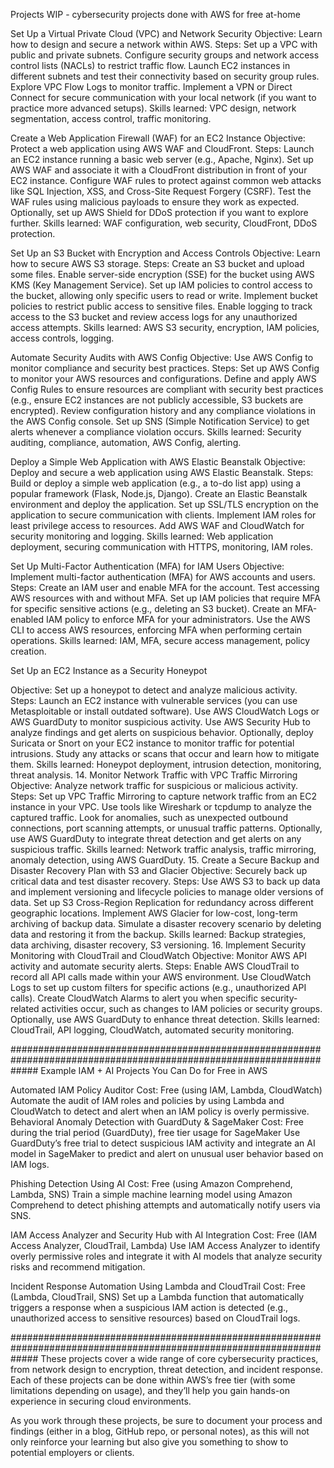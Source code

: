 Projects WIP - cybersecurity projects done with AWS for free at-home

Set Up a Virtual Private Cloud (VPC) and Network Security Objective: Learn how to design and secure a network within AWS. Steps: Set up a VPC with public and private subnets. Configure security groups and network access control lists (NACLs) to restrict traffic flow. Launch EC2 instances in different subnets and test their connectivity based on security group rules. Explore VPC Flow Logs to monitor traffic. Implement a VPN or Direct Connect for secure communication with your local network (if you want to practice more advanced setups). Skills learned: VPC design, network segmentation, access control, traffic monitoring.

Create a Web Application Firewall (WAF) for an EC2 Instance Objective: Protect a web application using AWS WAF and CloudFront. Steps: Launch an EC2 instance running a basic web server (e.g., Apache, Nginx). Set up AWS WAF and associate it with a CloudFront distribution in front of your EC2 instance. Configure WAF rules to protect against common web attacks like SQL Injection, XSS, and Cross-Site Request Forgery (CSRF). Test the WAF rules using malicious payloads to ensure they work as expected. Optionally, set up AWS Shield for DDoS protection if you want to explore further. Skills learned: WAF configuration, web security, CloudFront, DDoS protection.

Set Up an S3 Bucket with Encryption and Access Controls Objective: Learn how to secure AWS S3 storage. Steps: Create an S3 bucket and upload some files. Enable server-side encryption (SSE) for the bucket using AWS KMS (Key Management Service). Set up IAM policies to control access to the bucket, allowing only specific users to read or write. Implement bucket policies to restrict public access to sensitive files. Enable logging to track access to the S3 bucket and review access logs for any unauthorized access attempts. Skills learned: AWS S3 security, encryption, IAM policies, access controls, logging.

Automate Security Audits with AWS Config Objective: Use AWS Config to monitor compliance and security best practices. Steps: Set up AWS Config to monitor your AWS resources and configurations. Define and apply AWS Config Rules to ensure resources are compliant with security best practices (e.g., ensure EC2 instances are not publicly accessible, S3 buckets are encrypted). Review configuration history and any compliance violations in the AWS Config console. Set up SNS (Simple Notification Service) to get alerts whenever a compliance violation occurs. Skills learned: Security auditing, compliance, automation, AWS Config, alerting.

Deploy a Simple Web Application with AWS Elastic Beanstalk Objective: Deploy and secure a web application using AWS Elastic Beanstalk. Steps: Build or deploy a simple web application (e.g., a to-do list app) using a popular framework (Flask, Node.js, Django). Create an Elastic Beanstalk environment and deploy the application. Set up SSL/TLS encryption on the application to secure communication with clients. Implement IAM roles for least privilege access to resources. Add AWS WAF and CloudWatch for security monitoring and logging. Skills learned: Web application deployment, securing communication with HTTPS, monitoring, IAM roles.

Set Up Multi-Factor Authentication (MFA) for IAM Users Objective: Implement multi-factor authentication (MFA) for AWS accounts and users. Steps: Create an IAM user and enable MFA for the account. Test accessing AWS resources with and without MFA. Set up IAM policies that require MFA for specific sensitive actions (e.g., deleting an S3 bucket). Create an MFA-enabled IAM policy to enforce MFA for your administrators. Use the AWS CLI to access AWS resources, enforcing MFA when performing certain operations. Skills learned: IAM, MFA, secure access management, policy creation.

Set Up an EC2 Instance as a Security Honeypot

Objective: Set up a honeypot to detect and analyze malicious activity. Steps: Launch an EC2 instance with vulnerable services (you can use Metasploitable or install outdated software). Use AWS CloudWatch Logs or AWS GuardDuty to monitor suspicious activity. Use AWS Security Hub to analyze findings and get alerts on suspicious behavior. Optionally, deploy Suricata or Snort on your EC2 instance to monitor traffic for potential intrusions. Study any attacks or scans that occur and learn how to mitigate them. Skills learned: Honeypot deployment, intrusion detection, monitoring, threat analysis. 14. Monitor Network Traffic with VPC Traffic Mirroring Objective: Analyze network traffic for suspicious or malicious activity. Steps: Set up VPC Traffic Mirroring to capture network traffic from an EC2 instance in your VPC. Use tools like Wireshark or tcpdump to analyze the captured traffic. Look for anomalies, such as unexpected outbound connections, port scanning attempts, or unusual traffic patterns. Optionally, use AWS GuardDuty to integrate threat detection and get alerts on any suspicious traffic. Skills learned: Network traffic analysis, traffic mirroring, anomaly detection, using AWS GuardDuty. 15. Create a Secure Backup and Disaster Recovery Plan with S3 and Glacier Objective: Securely back up critical data and test disaster recovery. Steps: Use AWS S3 to back up data and implement versioning and lifecycle policies to manage older versions of data. Set up S3 Cross-Region Replication for redundancy across different geographic locations. Implement AWS Glacier for low-cost, long-term archiving of backup data. Simulate a disaster recovery scenario by deleting data and restoring it from the backup. Skills learned: Backup strategies, data archiving, disaster recovery, S3 versioning. 16. Implement Security Monitoring with CloudTrail and CloudWatch Objective: Monitor AWS API activity and automate security alerts. Steps: Enable AWS CloudTrail to record all API calls made within your AWS environment. Use CloudWatch Logs to set up custom filters for specific actions (e.g., unauthorized API calls). Create CloudWatch Alarms to alert you when specific security-related activities occur, such as changes to IAM policies or security groups. Optionally, use AWS GuardDuty to enhance threat detection. Skills learned: CloudTrail, API logging, CloudWatch, automated security monitoring.

##################################################################################################################### Example IAM + AI Projects You Can Do for Free in AWS

Automated IAM Policy Auditor Cost: Free (using IAM, Lambda, CloudWatch) Automate the audit of IAM roles and policies by using Lambda and CloudWatch to detect and alert when an IAM policy is overly permissive. Behavioral Anomaly Detection with GuardDuty & SageMaker Cost: Free during the trial period (GuardDuty), free tier usage for SageMaker Use GuardDuty’s free trial to detect suspicious IAM activity and integrate an AI model in SageMaker to predict and alert on unusual user behavior based on IAM logs.

Phishing Detection Using AI Cost: Free (using Amazon Comprehend, Lambda, SNS) Train a simple machine learning model using Amazon Comprehend to detect phishing attempts and automatically notify users via SNS.

IAM Access Analyzer and Security Hub with AI Integration Cost: Free (IAM Access Analyzer, CloudTrail, Lambda) Use IAM Access Analyzer to identify overly permissive roles and integrate it with AI models that analyze security risks and recommend mitigation.

Incident Response Automation Using Lambda and CloudTrail Cost: Free (Lambda, CloudTrail, SNS) Set up a Lambda function that automatically triggers a response when a suspicious IAM action is detected (e.g., unauthorized access to sensitive resources) based on CloudTrail logs.

##################################################################################################################### These projects cover a wide range of core cybersecurity practices, from network design to encryption, threat detection, and incident response. Each of these projects can be done within AWS’s free tier (with some limitations depending on usage), and they’ll help you gain hands-on experience in securing cloud environments.

As you work through these projects, be sure to document your process and findings (either in a blog, GitHub repo, or personal notes), as this will not only reinforce your learning but also give you something to show to potential employers or clients.